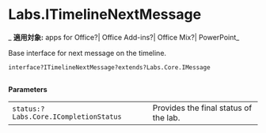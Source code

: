 
# Labs.ITimelineNextMessage

 _ **適用対象:** apps for Office?| Office Add-ins?| Office Mix?| PowerPoint_

Base interface for next message on the timeline.

```
interface?ITimelineNextMessage?extends?Labs.Core.IMessage
```


## 

 **Parameters**


|||
|:-----|:-----|
| `status:?Labs.Core.ICompletionStatus`|Provides the final status of the lab.|
